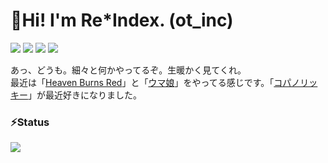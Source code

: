 # 🍺Hi! I'm Re*Index. (ot_inc)
![](https://komarev.com/ghpvc/?username=reindex-ot&color=gray) ![](https://img.shields.io/twitter/follow/ot_inc?style=social) ![](https://img.shields.io/github/followers/reindex-ot?style=social) ![](https://img.shields.io/youtube/channel/subscribers/UCE5tVfXXLSonqBJ1GZmLuyw?style=social)

あっ、どうも。細々と何かやってるぞ。生暖かく見てくれ。<br>最近は「[Heaven Burns Red](https://heaven-burns-red.com/)」と「[ウマ娘](https://umamusume.jp/)」をやってる感じです。「[コパノリッキー](https://umamusume.jp/character/detail/?name=copanorickey)」が最近好きになりました。

### ⚡Status
![](https://github-profile-summary-cards.vercel.app/api/cards/profile-details?username=reindex-ot&theme=github)

<!--
**reindex-ot/reindex-ot** is a ✨ _special_ ✨ repository because its `README.md` (this file) appears on your GitHub profile.

Here are some ideas to get you started:

- 🔭 I’m currently working on ...
- 🌱 I’m currently learning ...
- 👯 I’m looking to collaborate on ...
- 🤔 I’m looking for help with ...
- 💬 Ask me about ...
- 📫 How to reach me: ...
- 😄 Pronouns: ...
- ⚡ Fun fact: ...
-->
